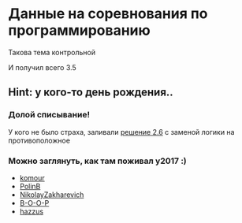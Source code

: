# Данные на соревнования по программированию
Такова тема контрольной

И получил всего 3.5

## Hint: у кого-то день рождения..

### Долой списывание!
У кого не было страха, заливали [решение 2.6](https://github.com/PolinB/database/blob/master/cw/2.6dl) с заменой логики на противоположное

### Можно заглянуть, как там поживал y2017 :)
* [komour](https://github.com/komour/database-management/tree/main/test)
* [PolinB](https://github.com/PolinB/database/tree/master/cw)
* [NikolayZakharevich](https://github.com/NikolayZakharevich/itmo-dbms-2020/tree/master/kr)
* [B-O-O-P](https://github.com/B-O-O-P/itmo-dbms/tree/67335a2484f717486bdd2b4e7786f53170bef480/test)
* [hazzus](https://github.com/hazzus/databases/tree/main/kr)
